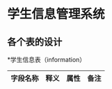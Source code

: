 # 学生信息管理系统
## 各个表的设计
*学生信息表（information）       

字段名称 | 释义 | 属性 | 备注     
-------|-----|------|------    
 
